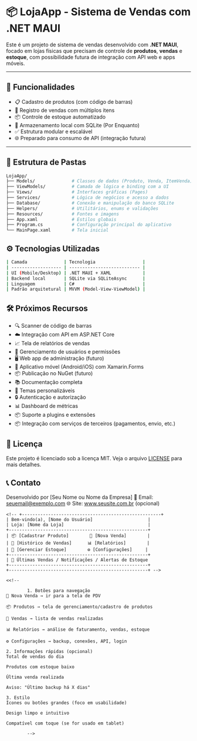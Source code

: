 # 📦 LojaApp - Sistema de Vendas com .NET MAUI

Este é um projeto de sistema de vendas desenvolvido com **.NET MAUI**, focado em lojas físicas que precisam de controle de **produtos**, **vendas** e **estoque**, com possibilidade futura de integração com API web e apps móveis.

---

## 🚀 Funcionalidades

- 📋 Cadastro de produtos (com código de barras)
- 🛒 Registro de vendas com múltiplos itens
- 📦 Controle de estoque automatizado
- 💾 Armazenamento local com SQLite (Por Enquanto)
- ✅ Estrutura modular e escalável
- 🌐 Preparado para consumo de API (integração futura)

---

## 🧱 Estrutura de Pastas

```bash
LojaApp/
├── Models/              # Classes de dados (Produto, Venda, ItemVenda)
├── ViewModels/          # Camada de lógica e binding com a UI
├── Views/               # Interfaces gráficas (Pages)
├── Services/            # Lógica de negócios e acesso a dados
├── Database/            # Conexão e manipulação do banco SQLite
├── Helpers/             # Utilitários, enums e validações
├── Resources/           # Fontes e imagens
├── App.xaml             # Estilos globais
├── Program.cs           # Configuração principal do aplicativo
└── MainPage.xaml        # Tela inicial
```


## ⚙️ Tecnologias Utilizadas

```bash
| Camada              | Tecnologia                  |
| ------------------- | --------------------------- |
| UI (Mobile/Desktop) | .NET MAUI + XAML            |
| Backend local       | SQLite via SQLiteAsync      |
| Linguagem           | C#                          |
| Padrão arquitetural | MVVM (Model-View-ViewModel) |
```

## 🛠 Próximos Recursos

- 🔍 Scanner de código de barras
- ☁️ Integração com API em ASP.NET Core
- 📈 Tela de relatórios de vendas
- 👥 Gerenciamento de usuários e permissões
- 🖥 Web app de administração (futuro) 
- 📱 Aplicativo móvel (Android/iOS) com Xamarin.Forms
- 📦 Publicação no NuGet (futuro)
- 📚 Documentação completa
- 🎨 Temas personalizáveis
- 🔒 Autenticação e autorização
- 📊 Dashboard de métricas
- 📦 Suporte a plugins e extensões
- 📦 Integração com serviços de terceiros (pagamentos, envio, etc.)

## 📄 Licença
Este projeto é licenciado sob a licença MIT. Veja o arquivo [LICENSE](LICENSE) para mais detalhes.

## 📞 Contato
Desenvolvido por [Seu Nome ou Nome da Empresa]
📧 Email: seuemail@exemplo.com
🌐 Site: www.seusite.com.br (opcional)


``` xaml
<!-- +-----------------------------------------------------+
| Bem-vindo(a), [Nome do Usuário]                     |
| Loja: [Nome da Loja]                                |
+-----------------------------------------------------+
| 📦 [Cadastrar Produto]        🛒 [Nova Venda]        |
| 🧾 [Histórico de Vendas]      📊 [Relatórios]        |
| 🧰 [Gerenciar Estoque]        ⚙️ [Configurações]     |
+-----------------------------------------------------+
| 📌 Últimas Vendas / Notificações / Alertas de Estoque
+-----------------------------------------------------+
+-----------------------------------------------------+ -->

<<!--
        
        1. Botões para navegação
🛒 Nova Venda → ir para a tela de PDV

📦 Produtos → tela de gerenciamento/cadastro de produtos

🧾 Vendas → lista de vendas realizadas

📊 Relatórios → análise de faturamento, vendas, estoque

⚙️ Configurações → backup, conexões, API, login

2. Informações rápidas (opcional)
Total de vendas do dia

Produtos com estoque baixo

Última venda realizada

Aviso: "Último backup há X dias"

3. Estilo
Ícones ou botões grandes (foco em usabilidade)

Design limpo e intuitivo

Compatível com toque (se for usado em tablet)
        
        -->

```

